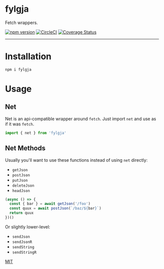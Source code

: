 # fylgja

Fetch wrappers.

[![npm version](https://img.shields.io/npm/v/fylgja.svg)](https://npm.im/fylgja) [![CircleCI](https://circleci.com/gh/jane/fylgja.svg?style=svg)](https://circleci.com/gh/jane/fylgja) [![Coverage Status](https://coveralls.io/repos/github/jane/fylgja/badge.svg?branch=master)](https://coveralls.io/github/jane/fylgja?branch=master)

----

# Installation

`npm i fylgja`

# Usage

## Net

Net is an api-compatible wrapper around `fetch`. Just import `net` and use as if it was `fetch`.

```js
import { net } from 'fylgja'
```

## Net Methods

Usually you'll want to use these functions instead of using `net` directly:

* `getJson`
* `postJson`
* `putJson`
* `deleteJson`
* `headJson`

```js
(async () => {
  const { bar } = await getJson('/foo')
  const quux = await postJson(`/baz/${bar}`)
  return quux
})()
```

Or slightly lower-level:

* `sendJson`
* `sendJsonR`
* `sendString`
* `sendStringR`

[MIT](./LICENSE.md)
